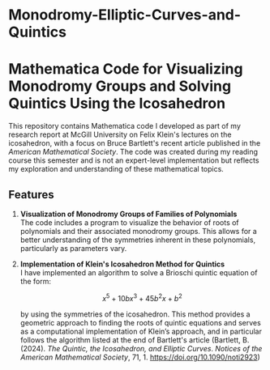 # Monodromy-Elliptic-Curves-and-Quintics

# Mathematica Code for Visualizing Monodromy Groups and Solving Quintics Using the Icosahedron

This repository contains Mathematica code I developed as part of my research report at McGill University on Felix Klein's lectures on the icosahedron, with a focus on Bruce Bartlett's recent article published in the *American Mathematical Society*. The code was created during my reading course this semester and is not an expert-level implementation but reflects my exploration and understanding of these mathematical topics.

## Features

1. **Visualization of Monodromy Groups of Families of Polynomials**  
   The code includes a program to visualize the behavior of roots of polynomials and their associated monodromy groups. This allows for a better understanding of the symmetries inherent in these polynomials, particularly as parameters vary.

2. **Implementation of Klein's Icosahedron Method for Quintics**  
   I have implemented an algorithm to solve a Brioschi quintic equation of the form:

   $$
   x^5 + 10bx^3 + 45b^2x + b^2
   $$

   by using the symmetries of the icosahedron. This method provides a geometric approach to finding the roots of quintic equations and serves as a computational implementation of Klein’s approach, and in particular follows the algorithm listed at the end of Bartlett's article (Bartlett, B. (2024). *The Quintic, the Icosahedron, and Elliptic Curves*. *Notices of the American Mathematical Society*, 71, 1. https://doi.org/10.1090/noti2923)

